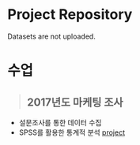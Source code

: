 # Project Repository
Datasets are not uploaded.


# 수업
> ## 2017년도 마케팅 조사
 - 설문조사를 통한 데이터 수집
 - SPSS를 활용한 통계적 분석
[project](http://www.google.com "구글")
